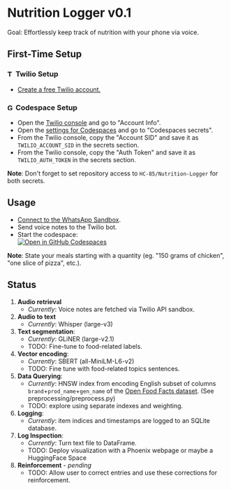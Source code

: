 # Nutrition Logger v0.1
Goal: Effortlessly keep track of nutrition with your phone via voice.

## **First-Time Setup**
### <img src="https://www.svgrepo.com/show/354472/twilio-icon.svg" alt="Twilio Logo" height="15"> **Twilio Setup**
- [Create a free Twilio account.](https://www.twilio.com/try-twilio)

### <img src="https://upload.wikimedia.org/wikipedia/commons/9/91/Octicons-mark-github.svg" alt="GitHub Logo" height="15"> **Codespace Setup**
- Open the [Twilio console](https://console.twilio.com/) and go to "Account Info".
- Open the [settings for Codespaces](https://github.com/settings/codespaces) and go to "Codespaces secrets".
- From the Twilio console, copy the "Account SID" and save it as `TWILIO_ACCOUNT_SID` in the secrets section.
- From the Twilio console, copy the "Auth Token" and save it as `TWILIO_AUTH_TOKEN` in the secrets section.
  
**Note**: Don't forget to set repository access to `HC-85/Nutrition-Logger` for both secrets.

## **Usage**
- [Connect to the WhatsApp Sandbox](https://console.twilio.com/us1/develop/sms/try-it-out/whatsapp-learn).
- Send voice notes to the Twilio bot.
- Start the codespace:\
[![Open in GitHub Codespaces](https://github.com/codespaces/badge.svg)](https://codespaces.new/HC-85/Nutrition-Logger)

**Note**: State your meals starting with a quantity (eg. "150 grams of chicken", "one slice of pizza", etc.).

## Status
1. **Audio retrieval**
   - _Currently_: Voice notes are fetched via Twilio API sandbox.
2. **Audio to text**
   - _Currently_: Whisper (large-v3)
3. **Text segmentation**:
   - _Currently_: GLiNER (large-v2.1)
   - TODO: Fine-tune to food-related labels.
4. **Vector encoding**:
   - _Currently_: SBERT (all-MiniLM-L6-v2)
   - TODO: Fine tune with food-related topics sentences.
5. **Data Querying**:
   - _Currently_: HNSW index from encoding English subset of columns `brand`+`prod_name`+`gen_name` of the [Open Food Facts dataset](https://huggingface.co/datasets/HC-85/open-food-facts/viewer/reduced).
   (See preprocessing/preprocess.py)
   - TODO: explore using separate indexes and weighting.
6. **Logging**:
   - _Currently_: item indices and timestamps are logged to an SQLite database.
7. **Log Inspection**:
   - _Currently_: Turn text file to DataFrame.
   - TODO: Deploy visualization with a Phoenix webpage or maybe a HuggingFace Space
8. **Reinforcement** - *pending*
   - TODO: Allow user to correct entries and use these corrections for reinforcement.

